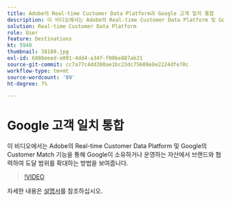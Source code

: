 ```yaml
---
title: Adobe의 Real-time Customer Data Platform과 Google 고객 일치 통합
description: 이 비디오에서는 Adobe의 Real-time Customer Data Platform 및 Google의 Customer Match 기능을 통해 Google이 소유하거나 운영하는 자산에서 브랜드와 협력하여 도달 범위를 확대하는 방법을 보여줍니다.
solution: Real-time Customer Data Platform
role: User
feature: Destinations
kt: 5948
thumbnail: 38180.jpg
exl-id: 6888eeed-e091-4dd4-a34f-f00be887ab21
source-git-commit: cc7a77c4dd380ae1bc23dc75608e8e2224dfe78c
workflow-type: tm+mt
source-wordcount: '89'
ht-degree: 7%

---
```


# Google 고객 일치 통합

이 비디오에서는 Adobe의 Real-time Customer Data Platform 및 Google의 Customer Match 기능을 통해 Google이 소유하거나 운영하는 자산에서 브랜드와 협력하여 도달 범위를 확대하는 방법을 보여줍니다.

>[!VIDEO](https://video.tv.adobe.com/v/38180?quality=12&learn=on)

자세한 내용은 [설명서](https://experienceleague.adobe.com/docs/experience-platform/destinations/catalog/advertising/google-customer-match.html)를 참조하십시오.
